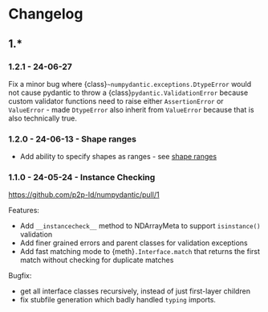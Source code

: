 # Changelog

## 1.*

### 1.2.1 - 24-06-27

Fix a minor bug where {class}`~numpydantic.exceptions.DtypeError` would not cause
pydantic to throw a {class}`pydantic.ValidationError` because custom validator functions
need to raise either `AssertionError` or `ValueError` - made `DtypeError` also
inherit from `ValueError` because that is also technically true.

### 1.2.0 - 24-06-13 - Shape ranges

- Add ability to specify shapes as ranges - see [shape ranges](shape-ranges)

### 1.1.0 - 24-05-24 - Instance Checking

https://github.com/p2p-ld/numpydantic/pull/1

Features:
- Add `__instancecheck__` method to NDArrayMeta to support `isinstance()` validation
- Add finer grained errors and parent classes for validation exceptions
- Add fast matching mode to {meth}`.Interface.match` that returns the first match without checking for duplicate matches

Bugfix:
- get all interface classes recursively, instead of just first-layer children 
- fix stubfile generation which badly handled `typing` imports.
